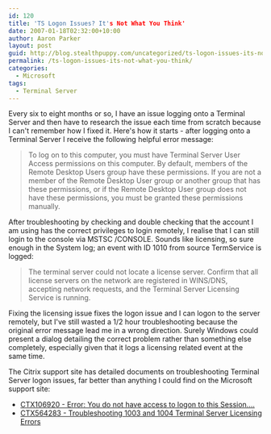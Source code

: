 ```yaml
---
id: 120
title: 'TS Logon Issues? It's Not What You Think'
date: 2007-01-18T02:32:00+10:00
author: Aaron Parker
layout: post
guid: http://blog.stealthpuppy.com/uncategorized/ts-logon-issues-its-not-what-you-think
permalink: /ts-logon-issues-its-not-what-you-think/
categories:
  - Microsoft
tags:
  - Terminal Server
---
```

Every six to eight months or so, I have an issue logging onto a Terminal Server and then have to research the issue each time from scratch because I can't remember how I fixed it. Here's how it starts - after logging onto a Terminal Server I receive the following helpful error message:

> To log on to this computer, you must have Terminal Server User Access permissions on this computer. By default, members of the Remote Desktop Users group have these permissions. If you are not a member of the Remote Desktop User group or another group that has these permissions, or if the Remote Desktop User group does not have these permissions, you must be granted these permissions manually.

After troubleshooting by checking and double checking that the account I am using has the correct privileges to login remotely, I realise that I can still login to the console via MSTSC /CONSOLE. Sounds like licensing, so sure enough in the System log; an event with ID 1010 from source TermService is logged:

> The terminal server could not locate a license server. Confirm that all license servers on the network are registered in WINS/DNS, accepting network requests, and the Terminal Server Licensing Service is running.

Fixing the licensing issue fixes the logon issue and I can logon to the server remotely, but I've still wasted a 1/2 hour troubleshooting because the original error message lead me in a wrong direction. Surely Windows could present a dialog detailing the correct problem rather than something else completely, especially given that it logs a licensing related event at the same time.

The Citrix support site has detailed documents on troubleshooting Terminal Server logon issues, far better than anything I could find on the Microsoft support site:

  * [CTX106920 - Error: You do not have access to logon to this Session....](http://support.citrix.com/article/CTX106920)
  * [CTX564283 - Troubleshooting 1003 and 1004 Terminal Server Licensing Errors](http://support.citrix.com/article/CTX564283)
